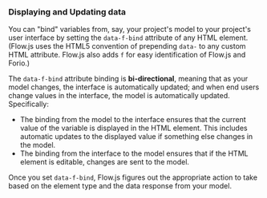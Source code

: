 ### Displaying and Updating data

You can "bind" variables from, say,  your project's model to your project's user interface by setting the `data-f-bind` attribute of any HTML element. (Flow.js uses the HTML5 convention of prepending `data-` to any custom HTML attribute. Flow.js also adds `f` for easy identification of Flow.js and Forio.)

The `data-f-bind` attribute binding is **bi-directional**, meaning that as your model changes, the interface is automatically updated; and when end users change values in the interface, the model is automatically updated. Specifically:

* The binding from the model to the interface ensures that the current value of the variable is displayed in the HTML element. This includes automatic updates to the displayed value if something else changes in the model. 
* The binding from the interface to the model ensures that if the HTML element is editable, changes are sent to the model.

Once you set `data-f-bind`, Flow.js figures out the appropriate action to take based on the element type and the data response from your model.
